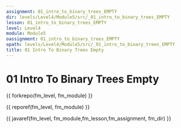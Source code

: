 ```yaml
---
assignment: 01_intro_to_binary_trees_EMPTY
dir: levels/Level4/Module5/src/_01_intro_to_binary_trees_EMPTY
lesson: 01_intro_to_binary_trees_EMPTY
level: Level4
module: Module5
oassignment: 01_intro_to_binary_trees_EMPTY
opath: levels/Level4/Module5/src/_01_intro_to_binary_trees_EMPTY
title: 01 Intro To Binary Trees Empty
---
```

# 01 Intro To Binary Trees Empty

{{ forkrepo(fm_level, fm_module) }}

{{ reporef(fm_level, fm_module) }}




{{ javaref(fm_level, fm_module,fm_lesson,fm_assignment, fm_dir) }}

